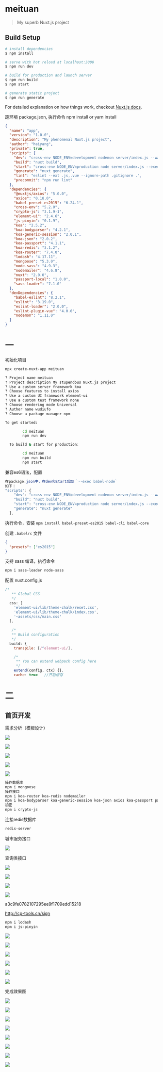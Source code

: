 # meituan

> My superb Nuxt.js project

## Build Setup

``` bash
# install dependencies
$ npm install

# serve with hot reload at localhost:3000
$ npm run dev

# build for production and launch server
$ npm run build
$ npm start

# generate static project
$ npm run generate
```

For detailed explanation on how things work, checkout [Nuxt.js docs](https://nuxtjs.org).

跑环境 package.json, 执行命令 npm install or yarn install

```json
{
  "name": "app",
  "version": "1.0.0",
  "description": "My phenomenal Nuxt.js project",
  "author": "haiyang",
  "private": true,
  "scripts": {
    "dev": "cross-env NODE_ENV=development nodemon server/index.js --watch server --exec babel-node",
    "build": "nuxt build",
    "start": "cross-env NODE_ENV=production node server/index.js --exec babel-node",
    "generate": "nuxt generate",
    "lint": "eslint --ext .js,.vue --ignore-path .gitignore .",
    "precommit": "npm run lint"
  },
  "dependencies": {
    "@nuxtjs/axios": "5.0.0",
    "axios": "0.18.0",
    "babel-preset-es2015": "6.24.1",
    "cross-env": "5.2.0",
    "crypto-js": "3.1.9-1",
    "element-ui": "2.4.6",
    "js-pinyin": "0.1.9",
    "koa": "2.5.2",
    "koa-bodyparser": "4.2.1",
    "koa-generic-session": "2.0.1",
    "koa-json": "2.0.2",
    "koa-passport": "4.1.1",
    "koa-redis": "3.1.2",
    "koa-router": "7.4.0",
    "lodash": "4.17.11",
    "mongoose": "5.3.0",
    "node-sass": "4.9.3",
    "nodemailer": "4.6.8",
    "nuxt": "2.0.0",
    "passport-local": "1.0.0",
    "sass-loader": "7.1.0"
  },
  "devDependencies": {
    "babel-eslint": "8.2.1",
    "eslint": "3.19.0",
    "eslint-loader": "2.0.0",
    "eslint-plugin-vue": "4.0.0",
    "nodemon": "1.11.0"
  }
}

```



# 一

初始化项目

```bash
npx create-nuxt-app meituan

? Project name meituan
? Project description My stupendous Nuxt.js project
? Use a custom server framework koa
? Choose features to install axios
? Use a custom UI framework element-ui
? Use a custom test framework none
? Choose rendering mode Universal
? Author name wudiufo
? Choose a package manager npm
```

```bash
To get started:

        cd meituan
        npm run dev

  To build & start for production:

        cd meituan
        npm run build
        npm start
```

兼容es6语法，配置

```js
在package.json中，在dev和start后加 `--exec babel-node`
如下：
"scripts": {
    "dev": "cross-env NODE_ENV=development nodemon server/index.js --watch server --exec babel-node",
    "build": "nuxt build",
    "start": "cross-env NODE_ENV=production node server/index.js --exec babel-node",
    "generate": "nuxt generate"
  },
```

执行命令，安装 `npm install babel-preset-es2015 babel-cli babel-core`

创建 `.babelrc`  文件

```json
{
  "presets": ["es2015"]
}
```

支持 sass 编译，执行命令 

```bash
npm i sass-loader node-sass
```

配置 nuxt.config.js

```js
/*
   ** Global CSS
   */
  css: [
    'element-ui/lib/theme-chalk/reset.css',
    'element-ui/lib/theme-chalk/index.css',
    '~assets/css/main.css'
  ],
      
   /*
   ** Build configuration
   */
  build: {
    transpile: [/^element-ui/],

    /*
     ** You can extend webpack config here
     */
    extend(config, ctx) {},
    cache: true   //开启缓存 
```

# 二

## 首页开发

需求分析（模板设计）

![](./imgs/360截图20190323230901440.jpg)







![](./imgs/360截图20190325191810183.jpg)

![](./imgs/360截图20190325192150573.jpg)

![](./imgs/360截图20190325192240550.jpg)

![](./imgs/360截图20190325192638189.jpg)



```bash
操作数据库
npm i mongoose
操作接口
npm i koa-router koa-redis nodemailer
npm i koa-bodyparser koa-generic-session koa-json axios koa-passport passport-local
加密
npm i crypto-js
```

连接redis数据库

```bash
redis-server
```

城市服务接口

![](./imgs/360截图20190326165856164.jpg)

查询类接口

![](./imgs/360截图20190326170044530.jpg)

![](./imgs/360截图20190326170147242.jpg)

![](./imgs/360截图20190326173542095.jpg)

![](./imgs/360截图20190326180530720.jpg)

a3c9fe0782107295ee9f1709edd15218

http://cp-tools.cn/sign

```bash
npm i lodash
npm i js-pinyin
```

![](./imgs/360截图20190329195111426.jpg)

![](./imgs/360截图20190329202141815.jpg)

![](./imgs/360截图20190330204014768.jpg)

![](./imgs/360截图20190330204253430.jpg)

![](./imgs/360截图20190330204451939.jpg)

![](./imgs/360截图20190330204641731.jpg)

完成效果图

![](./imgs/首页.png)

![](./imgs/register.png)

![](./imgs/login.png)

![](./imgs/products.png)

![](./imgs/detail.png)

![](./imgs/cart.png)

![](./imgs/order.png)

![](./imgs/changecity.png)

